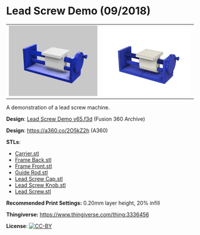 # Lead Screw Demo (09/2018)

<table>
<tr>
<td><a href="images/rendering1.png"><img src="images/rendering1.thumb.png" alt="Rendering 1"/></a></td>
<td><a href="images/rendering2.png"><img src="images/rendering2.thumb.png" alt="Rendering 2"/></a></td>
</tr>
</table>

A demonstration of a lead screw machine.

**Design**: [Lead Screw Demo v65.f3d](Lead%20Screw%20Demo%20v65.f3d) (Fusion 360 Archive)

**Design**: https://a360.co/2O5kZ2h (A360)

**STLs**:

  * [Carrier.stl](stls/Carrier.stl)
  * [Frame Back.stl](stls/Frame%20Back.stl)
  * [Frame Front.stl](stls/Frame%20Front.stl)
  * [Guide Rod.stl](stls/Guide%20Rod.stl)
  * [Lead Screw Cap.stl](stls/Lead%20Screw%20Cap.stl)
  * [Lead Screw Knob.stl](stls/Lead%20Screw%20Knob.stl)
  * [Lead Screw.stl](stls/Lead%20Screw.stl)

**Recommended Print Settings:** 0.20mm layer height, 20% infill

**Thingiverse:** https://www.thingiverse.com/thing:3336456

**License**: [![CC-BY](https://i.creativecommons.org/l/by/4.0/80x15.png)](http://creativecommons.org/licenses/by/4.0/)

